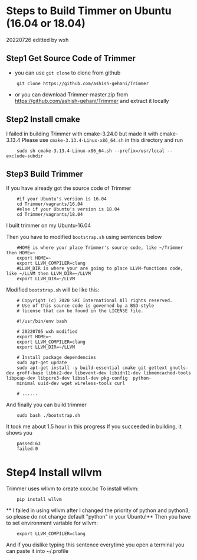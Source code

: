 # Steps to Build Timmer on Ubuntu (16.04 or 18.04)
20220726 editted by wxh

## Step1 Get Source Code of Trimmer
* you can use `git clone` to clone from github
```
	git clone https://github.com/ashish-gehani/Trimmer
```
* or you can download Trimmer-master.zip from https://github.com/ashish-gehani/Trimmer and extract it locally

## Step2 Install cmake
I failed in building Trimmer with cmake-3.24.0 but made it with cmake-3.13.4
Please use `cmake-3.13.4-Linux-x86_64.sh` in this directory and run
```
	sudo sh cmake-3.13.4-Linux-x86_64.sh --prefix=/usr/local --exclude-subdir
```

## Step3 Build Trimmer
If you have already got the source code of Trimmer
```
	#if your Ubuntu's version is 16.04
	cd Trimmer/vagrants/16.04
	#else if your Ubuntu's version is 18.04
	cd Trimmer/vagrants/18.04
```
I built trimmer on my Ubuntu-16.04

Then you have to modified `bootstrap.sh` using sentences below
```
	#HOME is where your place Trimmer's source code, like ~/Trimmer then HOME=~
	export HOME=~
	export LLVM_COMPILER=clang
	#LLVM_DIR is where your are going to place LLVM-functions code, like ~/LLVM then LLVM_DIR=~/LLVM
	export LLVM_DIR=~/LLVM
```

Modified `bootstrap.sh` will be like this:
```
	# Copyright (c) 2020 SRI International All rights reserved.
	# Use of this source code is governed by a BSD-style
	# license that can be found in the LICENSE file.

	#!/usr/bin/env bash

	# 20220705 wxh modified
	export HOME=~
	export LLVM_COMPILER=clang
	export LLVM_DIR=~/LLVM

	# Install package dependencies
	sudo apt-get update
	sudo apt-get install -y build-essential cmake git gettext gnutls-dev groff-base libbz2-dev libevent-dev libidn11-dev libmemcached-tools libpcap-dev libpcre3-dev libssl-dev pkg-config 	python-
	minimal uuid-dev wget wireless-tools curl
	
	# ......
```

And finally you can build trimmer
```
	sudo bash ./bootstrap.sh
```

It took me about 1.5 hour in this progress
If you succeeded in building, it shows you
```
	passed:63
	failed:0
```

# Step4 Install wllvm
Trimmer uses wllvm to create xxxx.bc
To install wllvm:
```
	pip install wllvm
```
** I failed in using wllvm after I changed the priority of python and python3, so please do not change default "python" in your Ubuntu!**
Then you have to set environment variable for wllvm:
```
	export LLVM_COMPILER=clang
```
And if you dislike typing this sentence everytime you open a terminal you can paste it into ~/.profile






